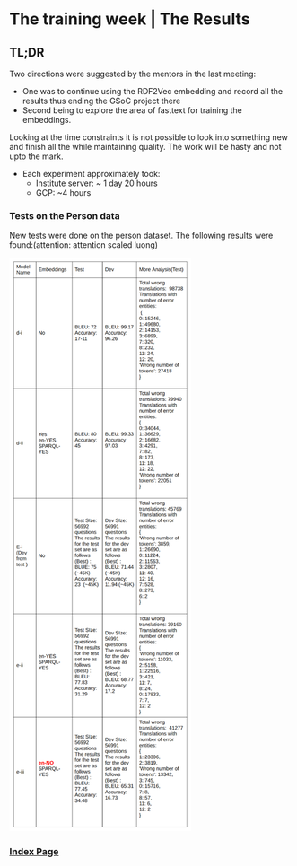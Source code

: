 # The training week | The Results

## TL;DR

Two directions were suggested by the mentors in the last meeting:
- One was to continue using the RDF2Vec embedding and record all the results thus ending the GSoC project there
- Second being to explore the area of fasttext for training the embeddings.

Looking at the time constraints it is not possible to look into something new and finish all the while maintaining quality. The work will be hasty and not upto the mark.
- Each experiment approximately took:
    - Institute server: ~ 1 day 20 hours
    - GCP: ~4 hours
     
### Tests on the Person data

New tests were done on the person dataset. The following results were found:(attention: attention scaled luong)

<span align="centre">![table](static/table.png)</span>

### [Index Page](https://anandpanchbhai.com/A-Neural-QA-Model-for-DBpedia/)
